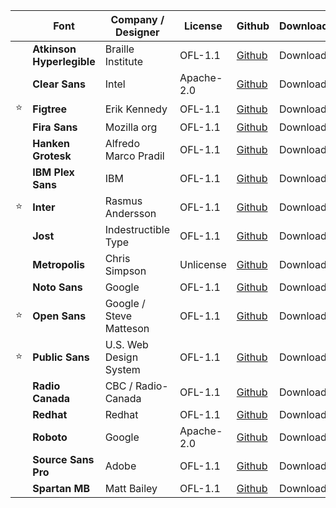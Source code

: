 |     | Font                      | Company / Designer      | License    | Github                                                         | Download |
| --- | ------------------------- | ----------------------- | ---------- | -------------------------------------------------------------- | -------- |
|     | **Atkinson Hyperlegible** | Braille Institute       | OFL-1.1    | [Github](https://github.com/googlefonts/atkinson-hyperlegible) | Download |
|     | **Clear Sans**            | Intel                   | Apache-2.0 | [Github](https://github.com/intel/clear-sans)                  | Download |
| ⭐   | **Figtree**               | Erik Kennedy            | OFL-1.1    | [Github](https://github.com/erikdkennedy/figtree)              | Download |
|     | **Fira Sans**             | Mozilla org             | OFL-1.1    | [Github](https://github.com/bBoxType/FiraSans)                 | Download |
|     | **Hanken Grotesk**        | Alfredo Marco Pradil    | OFL-1.1    | [Github](https://github.com/marcologous/hanken-grotesk)        | Download |
|     | **IBM Plex Sans**         | IBM                     | OFL-1.1    | [Github](https://github.com/IBM/plex)                          | Download |
| ⭐   | **Inter**                 | Rasmus Andersson        | OFL-1.1    | [Github](https://github.com/rsms/inter)                        | Download |
|     | **Jost**                  | Indestructible Type     | OFL-1.1    | [Github](https://github.com/indestructible-type/Jost)          | Download |
|     | **Metropolis**            | Chris Simpson           | Unlicense  | [Github](https://github.com/dw5/Metropolis)                    | Download |
|     | **Noto Sans**             | Google                  | OFL-1.1    | [Github](https://github.com/notofonts/latin-greek-cyrillic )   | Download |
| ⭐   | **Open Sans**             | Google / Steve Matteson | OFL-1.1    | [Github](https://github.com/googlefonts/opensans)              | Download |
| ⭐   | **Public Sans**           | U.S. Web Design System  | OFL-1.1    | [Github](https://github.com/uswds/public-sans)                 | Download |
|     | **Radio Canada**          | CBC / Radio-Canada      | OFL-1.1    | [Github](https://github.com/cbcrc/radiocanadafonts)            | Download |
|     | **Redhat**                | Redhat                  | OFL-1.1    | [Github](https://github.com/RedHatOfficial/RedHatFont)         | Download |
|     | **Roboto**                | Google                  | Apache-2.0 | [Github](https://github.com/googlefonts/roboto)                | Download |
|     | **Source Sans Pro**       | Adobe                   | OFL-1.1    | [Github](https://github.com/adobe-fonts/source-sans)           | Download |
|     | **Spartan MB**            | Matt Bailey             | OFL-1.1    | [Github](https://github.com/MattBaileyDesign/Spartan-MB)       | Download |
